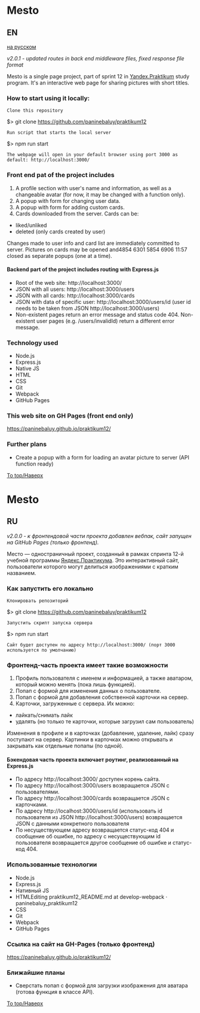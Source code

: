 # Mesto
## EN
[на русском](#ru)

_v2.0.1 - updated routes in back end middleware files, fixed response file format_

Mesto is a single page project, part of sprint 12 in [Yandex.Praktikum](https://praktikum.yandex.ru/profile/web-developer/) study program.
It's an interactive web page for sharing pictures with short titles.

### How to start using it locally:

    Clone this repository

$> git clone https://github.com/paninebaluy/praktikum12

    Run script that starts the local server

$> npm run start

    The webpage will open in your default browser using port 3000 as default: http://localhost:3000/ 

### Front end pat of the project includes
1. A profile section with user's name and information, as well as a changeable avatar (for now, it may be changed with a function only).
2. A popup with form for changing user data.
3. A popup with form for adding custom cards.
4. Cards downloaded from the server. Cards can be:
  +  liked/unliked
  +  deleted (only cards created by user)

Changes made to user info and card list are immediately committed to server.
Pictures on cards may be opened and4854 6301 5854 6906
11:57
 closed as separate popups (one at a time).

#### Backend part of the project includes routing with Express.js

+ Root of the web site: http://localhost:3000/
+ JSON with all users: http://localhost:3000/users
+ JSON with all cards: http://localhost:3000/cards
+ JSON with data of specific user: http://localhost:3000/users/id (user id needs to be taken from JSON http://localhost:3000/users)
+ Non-existent pages return an error message and status code 404. Non-existent user pages (e.g. /users/invalidId) return a different error message.

### Technology used
+ Node.js
+ Express.js
+ Native JS
+ HTML
+ CSS
+ Git
+ Webpack
+ GitHub Pages

### This web site on GH Pages (front end only)
https://paninebaluy.github.io/praktikum12/

### Further plans
+ Create a popup with a form for loading an avatar picture to server (API function ready)

[To top/Наверх](#Mesto)

# Mesto
## RU

_v2.0.0 - к фронтендовой части проекта добавлен вебпак, сайт запущен на GitHub Pages (только фронтенд)._

Место &mdash; одностраничный проект, созданный в рамках спринта 12-й учебной программы [Яндекс.Практикума](https://praktikum.yandex.ru/profile/web-developer/).
Это интерактивный сайт, пользователи которого могут делиться изображениями с кратким названием.

### Как запустить его локально

    Клонировать репозиторий

$> git clone https://github.com/paninebaluy/praktikum12

    Запустить скрипт запуска сервера

$> npm run start

    Сайт будет доступен по адресу http://localhost:3000/ (порт 3000 используется по умолчанию)
   
### Фронтенд-часть проекта имеет такие возможности
1. Профиль пользователя с именем и информацией, а также аватаром, который можно менять (пока лишь функцией).
2. Попап с формой для изменения данных о пользователе. 
3. Попап с формой для добавления собственной карточки на сервер. 
4. Карточки, загруженные с сервера. Их можно:
  +  лайкать/снимать лайк
  +  удалять (но только те карточки, которые загрузил сам пользователь)


Изменения в профиле и в карточках (добавление, удаление, лайк) сразу поступают на сервер.
Картинки в карточках можно открывать и закрывать как отдельные попапы (по одной).

#### Бэкендовая часть проекта включает роутинг, реализованный на Express.js

+ По адресу http://localhost:3000/ доступен корень сайта.
+ По адресу http://localhost:3000/users возвращается JSON с пользователями.
+ По адресу http://localhost:3000/cards возвращается JSON с карточками.
+ По адресу http://localhost:3000/users/id (использовать id пользователя из JSON http://localhost:3000/users) возвращается JSON с данными конкретного пользователя
+ По несуществующем адресу возвращается статус-код 404 и сообщение об ошибке, по адресу с несуществующим id пользователя возвращается другое сообщение об ошибке и статус-код 404.

### Использованные технологии
+ Node.js
+ Express.js
+ Нативный JS
+ HTMLEditing praktikum12_README.md at develop-webpack · paninebaluy_praktikum12
+ CSS
+ Git
+ Webpack
+ GitHub Pages

### Ссылка на сайт на GH-Pages (только фронтенд)
https://paninebaluy.github.io/praktikum12/

### Ближайшие планы
+ Сверстать попап с формой для загрузки изображения для аватара (готова функция в классе API).

[To top/Наверх](#Mesto)
